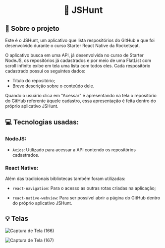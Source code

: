 <h1 align="center">
  📱 JSHunt
</h1>


## :rocket: Sobre o projeto

Este é o JSHunt, um aplicativo que lista respositórios do GitHub e que foi desenvolvido durante o curso Starter React Native da Rocketseat.

O aplicativo busca em uma API, já desenvolvida no curso de Starter NodeJS, os repositórios já cadastrados e por meio de uma FlatList com scroll infinito exibe em tela uma lista com todos eles. Cada respositório cadastrado possuí os seguintes dados:
- Título do repositório;
- Breve descrição sobre o conteúdo dele.

Quando o usuário clica em "Acessar" é apresentando na tela o repositório do GitHub referente àquele cadastro, essa apresentação é feita dentro do próprio aplicativo JSHunt.


## :computer: Tecnologias usadas:

### NodeJS:

- `Axios`: Utilizado para acessar a API contendo os repositórios cadastrados.

### React Native:

Além das tradicionais bibliotecas também foram utilizadas:

- `react-navigation`: Para o acesso as outras rotas criadas na aplicação;

- `react-native-webview`: Para ser possível abrir a página do GitHub dentro do próprio aplicativo JSHunt.


## :bulb: Telas

![Captura de Tela (166)](https://user-images.githubusercontent.com/23708544/89227784-afe3e880-d5b4-11ea-8cf3-ac3c0bbc759d.png)

![Captura de Tela (167)](https://user-images.githubusercontent.com/23708544/89227787-b1adac00-d5b4-11ea-9e55-91d33db1973c.png)



